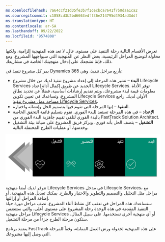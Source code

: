 ```yaml
---
ms.openlocfilehash: 7a64ccf21d35fe3b7f1cecbca7641f7b0daa1ca2
ms.sourcegitcommit: c1858cd3b2bd6663edff36e214795d4934ad3ddf
ms.translationtype: HT
ms.contentlocale: ar-SA
ms.lasthandoff: 09/22/2022
ms.locfileid: "9574808"
---
```

تعرض الأقسام التالية رحلة التنفيذ على مستوى عالٍ. لا تعد هذه المنهجية إلزامية، ولكنها محاولة لتوضيح المراحل الرئيسية، بغض النظر عن المنهجية التي سيواجهها المشروع. ومع ذلك، فإننا نشجعك على إدخال منهجيتك الخاصة في مشاريعك.
 
يمر كل مشروع تنفيذ في Dynamics 365 بأربع مراحل تنفيذ، وهي: 

-   **البدء** – تشير هذه المرحلة إلى إعداد مشروع تنفيذ لديك من خلال مشروع Lifecycle Services‎ الجديد عن طريق إكمال أداة إعداد Lifecycle Services. توفر الأداة معلومات قيمة لبدء مشروعك، ويتم تقديم إرشادات أساسية، فضلاً عن تحديد نطاق المشروع، وتساعدك في تعيين تكوين Lifecycle Services الأولي لديك. راجع [مساحة عمل مشروع تنفيذ Lifecycle Services](/dynamics365/fin-ops-core/fin-ops/imp-lifecycle/onboard/?azure-portal=true#lcs-implementation-project-workspace).
-   **التنفيذ** – إنها المرحلة التي تقوم فيها بتصميم الحل وإنشائه واختباره.
-   **الإعداد** – في هذه المرحلة تستعد للبدء الفوري. تقوم بتسليم قائمة التحقق الخاصة بالبدء الفوري لتلقي تقييم جاهزية البدء الفوري من FastTrack Solution Architect.  
-   **التشغيل** – يتصف الحل بأنه فوري، ويركز فريق المشروع على صيانة بيئة التشغيل وخدمتها، أو عمليات الطرح المحتملة التالية.

 ![رسم تخطيطي يوضح مراحل مشروع التنفيذ.](../media/phases.jpg)

تتوفر لديك أيضا منهجية Lifecycle Services في مدخل Lifecycle Services، مع مراحل مثل التحليل والتصميم والتطوير والاختبار والطرح. يمكنك تعديل هذه المنهجية، أو إضافة المراحل أو إزالتها.  
ستساعدك هذه المراحل في تعقب كل نشاط أثناء المشروع. تصف مراحل دورة حياة التنفيذ المقدمة في هذه الوحدة رحلة المشروع على مستوى أعلى، والتي ستتضمن مراحل منهجية Lifecycle Services أو أي منهجية أخرى تستخدمها. على سبيل المثال، ستكون مرحلة الطرح جزءاً من مرحلة التشغيل. 


يعتمد برنامج FastTrack على هذه المنهجية لجدولة ورش العمل المقابلة، وفقاً للمرحلة التي وصل إليها مشروعك. 

